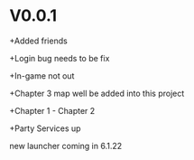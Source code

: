 # V0.0.1
+Added friends

+Login bug needs to be fix

+In-game not out

+Chapter 3 map well be added into this project

+Chapter 1 - Chapter 2

+Party Services up

new launcher coming in 6.1.22
